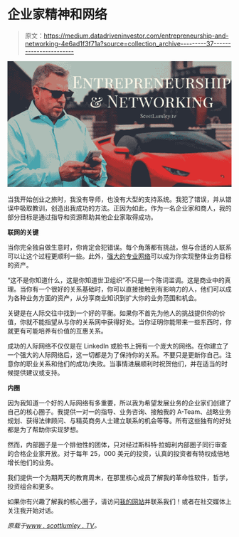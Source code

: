 # 企业家精神和网络

> 原文：<https://medium.datadriveninvestor.com/entrepreneurship-and-networking-4e6ad1f3f71a?source=collection_archive---------37----------------------->

![](img/8672e2bd00e2be730a315acd51ec1446.png)

当我开始创业之旅时，我没有导师，也没有大型的支持系统。我犯了错误，并从错误中吸取教训，创造出我成功的方法。正因为如此，作为一名企业家和商人，我的部分目标是通过指导和资源帮助其他企业家取得成功。

**联网的关键**

当你完全独自做生意时，你肯定会犯错误。每个角落都有挑战，但与合适的人联系可以让这个过程更顺利一些。此外，[强大的专业网络](https://www.entrepreneur.com/article/299088)可以成为你实现整体业务目标的资产。

“这不是你知道什么，这是你知道世卫组织”不只是一个陈词滥调。这是商业中的真理。当你有一个很好的关系基础时，你可以直接接触到有影响力的人，他们可以成为各种业务方面的资产，从分享商业知识到扩大你的业务范围和机会。

关键是在人际交往中找到一个好的平衡。如果你不首先为他人的挑战提供你的价值，你就不能指望从与你的关系网中获得好处。当你证明你能带来一些东西时，你就更有可能培养有价值的互惠关系。

成功的人际网络不仅仅是在 LinkedIn 或脸书上拥有一个庞大的网络。在你建立了一个强大的人际网络后，这一切都是为了保持你的关系。不要只是更新你自己。注意你的职业关系和他们的成功/失败。当事情进展顺利时祝贺他们，并在适当的时候提供建议或支持。

**内圈**

因为我知道一个好的人际网络有多重要，所以我为希望发展业务的企业家们创建了自己的核心圈子。我提供一对一的指导、业务咨询、接触我的 A-Team、战略业务规划、获得法律顾问、与精英商务人士建立联系的机会等等。所有这些独有的好处都是为了帮助你实现梦想。

然而，内部圈子是一个排他性的团体，只对经过斯科特·拉姆利内部圈子同行审查的合格企业家开放。对于每年 25，000 美元的投资，认真的投资者有特权成倍地增长他们的业务。

我们提供一个为期两天的教育周末，在那里核心成员了解我的革命性软件，哲学，投资组合和更多。

如果你有兴趣了解我的核心圈子，请访问[我的网站](https://www.scottlumley.com/inner-circle/)并联系我们！或者在社交媒体上关注我开始对话。

*原载于*[*www . scottlumley . TV*](http://www.scottlumley.tv/entreprenuership/entrepreneurship-and-networking/)*。*